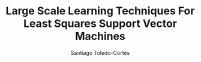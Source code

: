 ---
paperId: 83
author: Santiago Toledo-Cortés
publicationauthor: Toledo-Cortés, S.
title: Large Scale Learning Techniques For Least Squares Support Vector Machines 
pdf: Poster_Toledo-Cortes_Santiago.pdf
poster: --
alt: --
type: Poster
topic: FAT
link: https://research.latinxinai.org/papers/neurips/2019/pdf/Poster_Toledo-Cortes_Santiago.pdf
conference: neurips
year: 2019
tags: neurips-2019
location: Vancouver, Canada
---